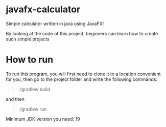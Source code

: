 # javafx-calculator
Simple calculator written in java using JavaFX!

By looking at the code of this project, beginners can learn how to create such simple projects

# How to run

To run this program, you will first need to clone it to a location convenient for you, then go to the project folder and write the following commands:

> ./gradlew build

and then

> ./gradlew run

Minimum JDK version you need: 19
